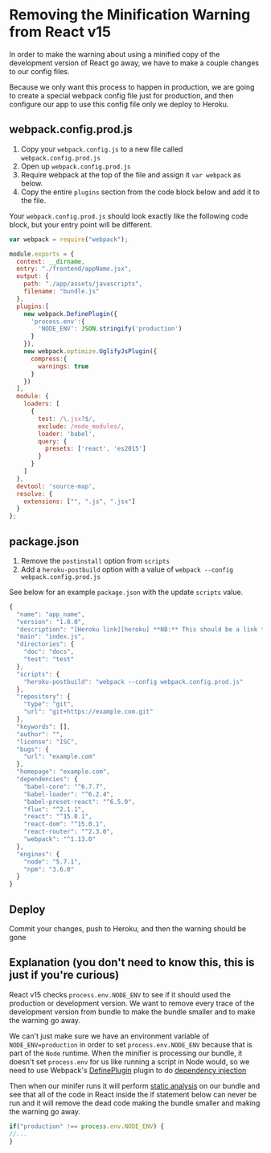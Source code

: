 # Removing the Minification Warning from React v15

In order to make the warning about using a minified copy of the development version of React go away, we have to make a couple changes to our config files.


Because we only want this process to happen in production, we are going to
create a special webpack config file just for production, and then configure our
app to use this config file only we deploy to Heroku.

## webpack.config.prod.js

1. Copy your `webpack.config.js` to a new file called `webpack.config.prod.js`
2. Open up `webpack.config.prod.js`
3. Require webpack at the top of the file and assign it `var webpack` as below.
4. Copy the entire `plugins` section from the code block below and add it to the
   file.

Your `webpack.config.prod.js` should look exactly like the following code block, but your entry
point will be different.


```js
var webpack = require("webpack");

module.exports = {
  context: __dirname,
  entry: "./frontend/appName.jsx",
  output: {
    path: "./app/assets/javascripts",
    filename: "bundle.js"
  },
  plugins:[
    new webpack.DefinePlugin({
      'process.env':{
        'NODE_ENV': JSON.stringify('production')
      }
    }),
    new webpack.optimize.UglifyJsPlugin({
      compress:{
        warnings: true
      }
    })
  ],
  module: {
    loaders: [
      {
        test: /\.jsx?$/,
        exclude: /node_modules/,
        loader: 'babel',
        query: {
          presets: ['react', 'es2015']
        }
      }
    ]
  },
  devtool: 'source-map',
  resolve: {
    extensions: ["", ".js", ".jsx"]
  }
};
```

## package.json
1. Remove the `postinstall` option from `scripts`
2. Add a `heroku-postbuild` option with a value of `webpack --config
   webpack.config.prod.js`

See below for an example `package.json` with the update `scripts` value.

```js
{
  "name": "app_name",
  "version": "1.0.0",
  "description": "[Heroku link][heroku] **NB:** This should be a link to your production site",
  "main": "index.js",
  "directories": {
    "doc": "docs",
    "test": "test"
  },
  "scripts": {
    "heroku-postbuild": "webpack --config webpack.config.prod.js"
  },
  "repository": {
    "type": "git",
    "url": "git+https://example.com.git"
  },
  "keywords": [],
  "author": "",
  "license": "ISC",
  "bugs": {
    "url": "example.com"
  },
  "homepage": "example.com",
  "dependencies": {
    "babel-core": "^6.7.7",
    "babel-loader": "^6.2.4",
    "babel-preset-react": "^6.5.0",
    "flux": "^2.1.1",
    "react": "^15.0.1",
    "react-dom": "^15.0.1",
    "react-router": "^2.3.0",
    "webpack": "^1.13.0"
  },
  "engines": {
    "node": "5.7.1",
    "npm": "3.6.0"
  }
}
```

## Deploy
Commit your changes, push to Heroku, and then the warning should be gone

## Explanation (you don't need to know this, this is just if you're curious)

React v15 checks `process.env.NODE_ENV` to see if it should used the
production or development version. We want to remove every trace of the
development version from bundle to make the bundle smaller and to make the
warning go away.

We can't just make sure we have an environment variable of `NODE_ENV=production`
in order to set `process.env.NODE_ENV` because that is part of the `Node`
runtime. When the minifier is processing our bundle, it doesn't set
`process.env` for us like running a script in Node would, so we need to use Webpack's
[DefinePlugin](https://webpack.github.io/docs/list-of-plugins.html#defineplugin)
plugin to do [dependency injection](https://en.wikipedia.org/wiki/Dependency_injection)

Then when our minifer runs it will perform [static
analysis](https://en.wikipedia.org/wiki/Static_program_analysis) on our bundle
and see that all of the code in React inside the if statement below can never be
run and it will remove the dead code making the bundle smaller and making the
warning go away.

```js
if("production" !== process.env.NODE_ENV) {
//...
}
```
